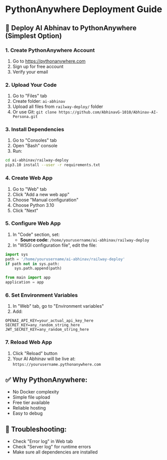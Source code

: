 # PythonAnywhere Deployment Guide

## 🚀 Deploy AI Abhinav to PythonAnywhere (Simplest Option)

### 1. Create PythonAnywhere Account
1. Go to https://pythonanywhere.com
2. Sign up for free account
3. Verify your email

### 2. Upload Your Code
1. Go to "Files" tab
2. Create folder: `ai-abhinav`
3. Upload all files from `railway-deploy/` folder
4. Or use Git: `git clone https://github.com/AbhinavG-1010/Abhinav-AI-Persona.git`

### 3. Install Dependencies
1. Go to "Consoles" tab
2. Open "Bash" console
3. Run:
```bash
cd ai-abhinav/railway-deploy
pip3.10 install --user -r requirements.txt
```

### 4. Create Web App
1. Go to "Web" tab
2. Click "Add a new web app"
3. Choose "Manual configuration"
4. Choose Python 3.10
5. Click "Next"

### 5. Configure Web App
1. In "Code" section, set:
   - **Source code**: `/home/yourusername/ai-abhinav/railway-deploy`
2. In "WSGI configuration file", edit the file:
```python
import sys
path = '/home/yourusername/ai-abhinav/railway-deploy'
if path not in sys.path:
    sys.path.append(path)

from main import app
application = app
```

### 6. Set Environment Variables
1. In "Web" tab, go to "Environment variables"
2. Add:
```
OPENAI_API_KEY=your_actual_api_key_here
SECRET_KEY=any_random_string_here
JWT_SECRET_KEY=any_random_string_here
```

### 7. Reload Web App
1. Click "Reload" button
2. Your AI Abhinav will be live at: `https://yourusername.pythonanywhere.com`

## ✅ Why PythonAnywhere:
- No Docker complexity
- Simple file upload
- Free tier available
- Reliable hosting
- Easy to debug

## 🔧 Troubleshooting:
- Check "Error log" in Web tab
- Check "Server log" for runtime errors
- Make sure all dependencies are installed
